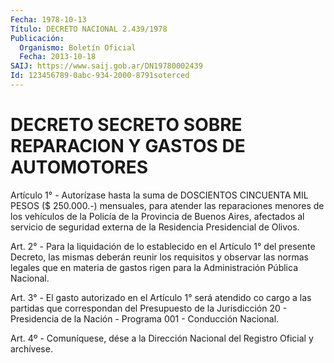 ```yaml
---
Fecha: 1978-10-13
Título: DECRETO NACIONAL 2.439/1978
Publicación:
  Organismo: Boletín Oficial
  Fecha: 2013-10-18
SAIJ: https://www.saij.gob.ar/DN19780002439
Id: 123456789-0abc-934-2000-8791soterced
---
```

# DECRETO SECRETO SOBRE REPARACION Y GASTOS DE AUTOMOTORES

<a id="1"></a>
Artículo 1° - Autorízase hasta la suma de DOSCIENTOS CINCUENTA MIL PESOS ($ 250.000.-) mensuales, para atender las reparaciones menores de los vehículos de la Policía de la Provincia de Buenos Aires, afectados al servicio de seguridad externa de la Residencia Presidencial de Olivos.

<a id="2"></a>
Art. 2° - Para la liquidación de lo establecido en el Artículo 1° del presente Decreto, las mismas deberán reunir los requisitos y observar las normas legales que en materia de gastos rigen para la Administración Pública Nacional.

<a id="3"></a>
Art. 3° - El gasto autorizado en el Artículo 1° será atendido co cargo a las partidas que correspondan del Presupuesto de la Jurisdicción 20 - Presidencia de la Nación - Programa 001 - Conducción Nacional.

<a id="4"></a>
Art. 4º - Comuníquese, dése a la Dirección Nacional del Registro Oficial y archívese.
